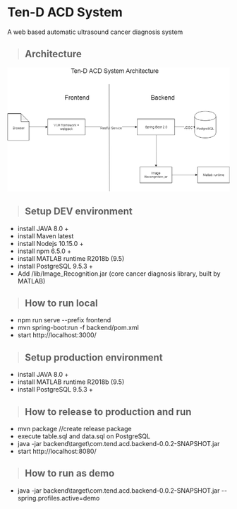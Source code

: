 # Ten-D ACD System
A web based automatic ultrasound cancer diagnosis system

> ## Architecture
![Ten-D ACD System](doc/tend-architecture.png)


> ## Setup DEV environment
- install JAVA 8.0 +
- install Maven latest
- install Nodejs 10.15.0 +
- install npm 6.5.0 + 
- install MATLAB runtime R2018b (9.5)  
- install PostgreSQL  9.5.3 +
- Add /lib/Image_Recognition.jar (core cancer diagnosis library, built by MATLAB)

> ## How to run local
- npm run serve --prefix frontend
- mvn spring-boot:run -f backend/pom.xml
- start http://localhost:3000/

> ## Setup production environment
- install JAVA 8.0 +
- install MATLAB runtime R2018b (9.5)  
- install PostgreSQL  9.5.3 +

> ## How to release to production and run
- mvn package //create release package
- execute table.sql and data.sql on PostgreSQL
- java -jar backend\target\com.tend.acd.backend-0.0.2-SNAPSHOT.jar
- start http://localhost:8080/

> ## How to run as demo
- java -jar backend\target\com.tend.acd.backend-0.0.2-SNAPSHOT.jar --spring.profiles.active=demo
